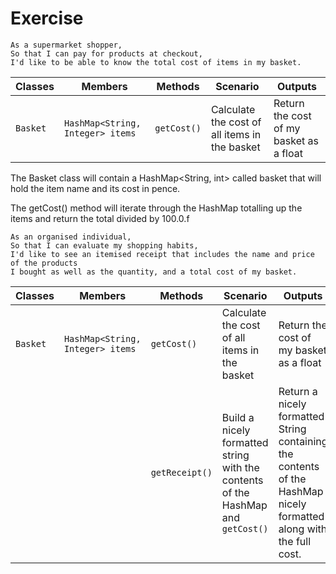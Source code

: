 # Exercise


```
As a supermarket shopper,
So that I can pay for products at checkout,
I'd like to be able to know the total cost of items in my basket.
```

| Classes   | Members                          | Methods     | Scenario                                       | Outputs                                  |
|-----------|----------------------------------|-------------|------------------------------------------------|------------------------------------------|
| `Basket`  | `HashMap<String, Integer> items` | `getCost()` | Calculate the cost of all items in the basket  | Return the cost of my basket as a float  |

The Basket class will contain a HashMap<String, int> called basket that will hold the item name and its cost in pence.

The getCost() method will iterate through the HashMap totalling up the items and return the total divided by 100.0.f


```
As an organised individual,
So that I can evaluate my shopping habits,
I'd like to see an itemised receipt that includes the name and price of the products
I bought as well as the quantity, and a total cost of my basket.
```

| Classes   | Members                          | Methods         | Scenario                                                                          | Outputs                                                                                                             |
|-----------|----------------------------------|-----------------|-----------------------------------------------------------------------------------|---------------------------------------------------------------------------------------------------------------------|
| `Basket`  | `HashMap<String, Integer> items` | `getCost()`     | Calculate the cost of all items in the basket                                     | Return the cost of my basket as a float                                                                             |
|           |                                  | `getReceipt()`  | Build a nicely formatted string with the contents of the HashMap and `getCost()`  | Return a nicely formatted String containing the contents of the HashMap nicely formatted  along with the full cost. |

